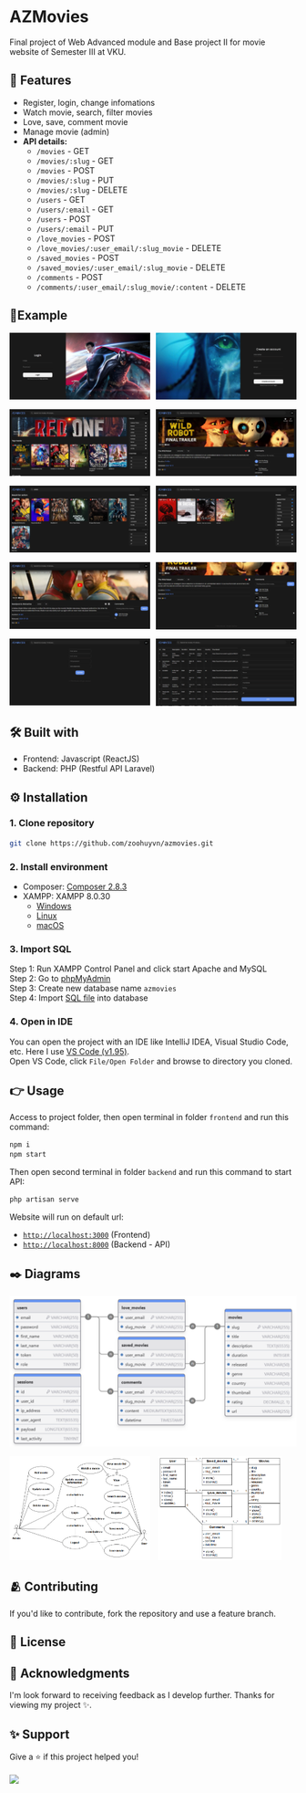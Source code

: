 # AZMovies
Final project of Web Advanced module and Base project II for movie website of Semester III at VKU.

## 📍 Features
- Register, login, change infomations
- Watch movie, search, filter movies
- Love, save, comment movie
- Manage movie (admin)
- **API details:**
    - `/movies` - GET
    - `/movies/:slug` - GET
    - `/movies` - POST
    - `/movies/:slug` - PUT
    - `/movies/:slug` - DELETE
    - `/users` - GET
    - `/users/:email` - GET
    - `/users` - POST
    - `/users/:email` - PUT
    - `/love_movies` - POST
    - `/love_movies/:user_email/:slug_movie` - DELETE
    - `/saved_movies` - POST
    - `/saved_movies/:user_email/:slug_movie` - DELETE
    - `/comments` - POST
    - `/comments/:user_email/:slug_movie/:content` - DELETE

## 📃Example
<p>
  <img title='Login page' src="./Screenshots/login.png" width="49%"/>
  <img title='Register page' style='float: right' src="./Screenshots/register.png" width="49%"/>
</p>
<p>
  <img title='Home page' src="./Screenshots/home.png" width="49%"/>
  <img title='Movie page' style='float: right' src="./Screenshots/movie.png" width="49%"/>
</p>
<p>
  <img title='Search movie' src="./Screenshots/search.png" width="49%"/>
  <img title='Filter movie' style='float: right' src="./Screenshots/filter.png" width="49%"/>
</p>
</p>
<p>
  <img title='Love, save movie' src="./Screenshots/love-save.png" width="49%"/>
  <img title='Comment' style='float: right' src="./Screenshots/comment.png" width="49%"/>
</p>
</p>
<p>
  <img title='Profile' src="./Screenshots/profile.png" width="49%"/>
  <img title='Manage movie' style='float: right' src="./Screenshots/manage-movie.png" width="49%"/>
</p>

## 🛠️ Built with
- Frontend: Javascript (ReactJS)
- Backend: PHP (Restful API Laravel)

## ⚙️ Installation
### 1. Clone repository
```bash
git clone https://github.com/zoohuyvn/azmovies.git
```
### 2. Install environment
- Composer: [Composer 2.8.3](https://getcomposer.org/Composer-Setup.exe)
- XAMPP: XAMPP 8.0.30
    - [Windows](https://sourceforge.net/projects/xampp/files/XAMPP%20Windows/8.0.30/xampp-windows-x64-8.0.30-0-VS16-installer.exe)
    - [Linux](https://sourceforge.net/projects/xampp/files/XAMPP%20Linux/8.0.30/xampp-linux-x64-8.0.30-0-installer.run)
    - [macOS](https://sourceforge.net/projects/xampp/files/XAMPP%20Mac%20OS%20X/8.0.28/xampp-osx-8.0.28-0-installer.dmg)
### 3. Import SQL
Step 1: Run XAMPP Control Panel and click start Apache and MySQL<br>
Step 2: Go to [phpMyAdmin](http://localhost/phpmyadmin)<br>
Step 3: Create new database name `azmovies`<br>
Step 4: Import [SQL file](./azmovies.sql) into database
### 4. Open in IDE
You can open the project with an IDE like IntelliJ IDEA, Visual Studio Code, etc. Here I use [VS Code (v1.95)](https://code.visualstudio.com/sha/download?build=stable&os=win32-x64-user).<br>
Open VS Code, click `File/Open Folder` and browse to directory you cloned.

## 👉 Usage
Access to project folder, then open terminal in folder `frontend` and run this command:<br>
```bash
npm i
npm start
```
Then open second terminal in folder `backend` and run this command to start API:<br>
```bash
php artisan serve
```
Website will run on default url:
- [`http://localhost:3000`](http://localhost:3000) (Frontend)
- [`http://localhost:8000`](http://localhost:8000) (Backend - API)

## ✒️ Diagrams
<p>
  <img title='ERM diagram' src="./Screenshots/erm.png" width="100%"/>
</p>
<p>
  <img title='System user-case diagram' src="./Screenshots/user-case.png" width="49%"/>
  <img title='Class diagram' style='margin-left: 10px' src="./Screenshots/class.png" width="43%"/>
</p>

## 🫂 Contributing
If you'd like to contribute, fork the repository and use a feature branch.

## 📄 License

## 🥹 Acknowledgments
I'm look forward to receiving feedback as I develop further. Thanks for viewing my project ✨.

## ✨ Support
Give a ⭐ if this project helped you!<br><br>
<a href='https://www.buymeacoffee.com/zoohuyvn' target='_blank'><img style='height: 34px' src='https://i.imgur.com/Y2Ta2iz.png'/></a>
